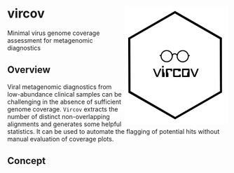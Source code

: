 # vircov <a href='https://github.com/esteinig'><img src='docs/vircov.png' align="right" height="270"/></a>

Minimal virus genome coverage assessment for metagenomic diagnostics

## Overview

Viral metagenomic diagnostics from low-abundance clinical samples can be challenging in the absence of sufficient genome coverage. `Vircov` extracts the number of distinct non-overlapping alignments and generates some helpful statistics. It can be used to automate the flagging of potential hits without manual evaluation of coverage plots.

## Concept







